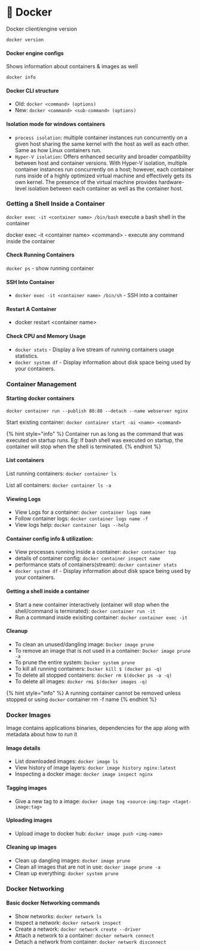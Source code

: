 # 🚀 Docker

Docker client/engine version

```
docker version
```

#### Docker engine configs

Shows information about containers & images as well

```
docker info
```

#### Docker CLI structure

* Old: `docker <command> (options)`
* New: `docker <command> <sub-command> (options)`

#### Isolation mode for windows containers

* `process isolation`: multiple container instances run concurrently on a given host sharing the same kernel with the host as well as each other. Same as how Linux containers run.
* `Hyper-V isolation`: Offers enhanced security and broader compatibility between host and container versions. With Hyper-V isolation, multiple container instances run concurrently on a host; however, each container runs inside of a highly optimized virtual machine and effectively gets its own kernel. The presence of the virtual machine provides hardware-level isolation between each container as well as the container host.

### Getting a Shell Inside a Container

`docker exec -it <container name> /bin/bash` execute a bash shell in the container

docker exec -it \<container name> \<command> - execute any command inside the container

#### Check Running Containers <a href="#check-running-containers" id="check-running-containers"></a>

`docker ps` - show running container&#x20;

#### SSH Into Container

* `docker exec -it <container name> /bin/sh` - SSH into a container

#### Restart A Container

* docker restart \<container name>

#### Check CPU and Memory Usage

* `docker stats` - Display a live stream of running containers usage statistics.
* `docker system df` - Display information about disk space being used by your containers.

### Container Management

#### Starting docker containers

```
docker container run --publish 80:80 --detach --name webserver nginx
```

Start existing container: `docker container start -ai <name> <command>`

{% hint style="info" %}
Container run as long as the command that was executed on startup runs. Eg: If bash shell was executed on startup, the container will stop when the shell is terminated.
{% endhint %}

#### List containers

List running containers: `docker container ls`

List all containers: `docker container ls -a`

#### Viewing Logs

* View Logs for a container: `docker container logs name`
* Follow container logs: `docker container logs name -f`
* View logs help: `docker container logs --help`

#### Container config info & utilization:

* View processes running inside a container: `docker container top`
* details of container config: `docker container inspect name`
* performance stats of containers(stream): `docker container stats`
* `docker system df` - Display information about disk space being used by your containers.

#### Getting a shell inside a container

* Start a new container interactively (ontainer will stop when the shell/command is terminated): `docker container run -it`
* Run a command inside exisiting container: `docker container exec -it`

#### Cleanup

* To clean an unused/dangling image: `Docker image prune`
* To remove an image that is not used in a container: `Docker image prune -a`
* To prune the entire system: `Docker system prune`
* To kill all running containers: `Docker kill $ (docker ps -q)`
* To delete all stopped containers: `docker rm $(docker ps -a -q)`
* To delete all images: `docker rmi $(docker images -q)`

{% hint style="info" %}
A running container cannot be removed unless stopped or using `docker` container rm -f name
{% endhint %}

### Docker Images

Image contains applications binaries, dependencies for the app along with metadata about how to run it

#### Image details

* List downloaded images: `docker image ls`
* View history of image layers: `docker image history nginx:latest`
* Inspecting a docker image: `docker image inspect nginx`

#### Tagging images

* Give a new tag to a image: `docker image tag <source-img:tag> <taget-image:tag>`

#### Uploading images

* Upload image to docker hub: `docker image push <img-name>`

#### Cleaning up images

* Clean up dangling images: `docker image prune`
* Clean all images that are not in use: `docker image prune -a`
* Clean up everything: `docker system prune`

### Docker Networking

#### Basic docker Networking commands

* Show networks: `docker network ls`
* Inspect a network: `docker network inspect`
* Create a network: `docker network create --driver`
* Attach a network to a container: `docker network connect`
* Detach a network from container: `docker network disconnect`
